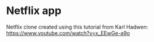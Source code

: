 # Netflix app

Netflix clone created using this tutorial from Karl Hadwen: https://www.youtube.com/watch?v=x_EEwGe-a9o
